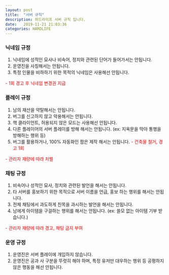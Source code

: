```yaml
---
layout: post
title:  "서버 규칙"
description: 하드라이프 서버 규칙 입니다.
date:   2019-11-21 21:03:36
categories: HARDLIFE
---
```

### 닉네임 규정
1. 닉네임에 성적인 묘사나 비속어, 정치와 관련된 단어가 들어가서는 안됩니다.
2. 운영진을 사칭해서는 안됩니다.
3. 특정 인물을 비하하기 위한 목적의 닉네임은 사용해선 안됩니다.  

<span style="color:red">- 1회 경고 후 닉네임 변경권 지급</span>

### 플레이 규정
1. 남의 재산을 약탈해서는 안됩니다.
2. 버그를 신고하지 않고 악용해서는 안됩니다.
3. 핵 클라이언트, 허용되지 않은 모드는 사용해선 안됩니다.
4. 다른 플레이어의 서버 플레이를 방해 해서는 안됩니다. (ex: 지옥문을 막아 통행을 방해하는 행위 등)  
5. 버그를 활용하거나, 100% 자동화인 팜은 제작 해서는 안됩니다. <span style="color:red">- 건축물 철거, 경고 1회</span>

<span style="color:red">- 관리자 재량에 따라 처벌</span>

### 채팅 규정
1. 비속어나 성적인 묘사, 정치와 관련된 발언을 해서는 안됩니다.
2. 타 서버를 홍보하기 위한 목적으로 서버 이름을 언급, 홍보 하는 행위를 해서는 안됩니다.
3. 전체 채팅에서 과도하게 친목을 과시하는 발언을 해서는 안됩니다.
4. 남에게 아이템을 구걸하는 행위를 해서는 안됩니다. (ex: 쓸모 없는 아이템 기부 받습니다.) 

<span style="color:red">- 관리자 재량에 따라 경고, 채팅 금지 부여</span>

### 운영 규정
1. 운영진은 서버 플레이에 개입하지 않습니다.
2. 운영진은 공과 사 구분을 뚜렷히 해야 하며, 특정 유저만 대우하는 행위 등 공평하지 않은 행동을 해선 안됩니다.
